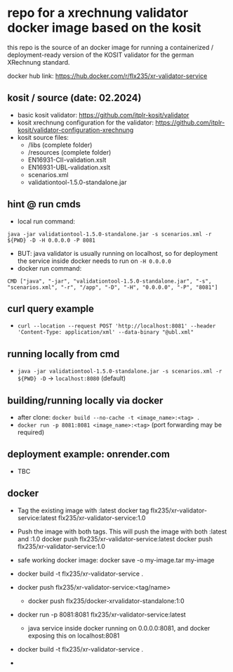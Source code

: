 # repo for a xrechnung validator docker image based on the kosit

this repo is the source of an docker image for running a containerized / deployment-ready version of the KOSIT validator for the german XRechnung standard.

docker hub link: https://hub.docker.com/r/flx235/xr-validator-service

## kosit / source (date: 02.2024)
- basic kosit validator: https://github.com/itplr-kosit/validator
- kosit xrechnung configuration for the validator: https://github.com/itplr-kosit/validator-configuration-xrechnung
- kosit source files:		
	- /libs	(complete folder)
	- /resources (complete folder)
	- EN16931-CII-validation.xslt 
	- EN16931-UBL-validation.xslt
	- scenarios.xml
	- validationtool-1.5.0-standalone.jar

## hint @ run cmds
- local run command: 

`java -jar validationtool-1.5.0-standalone.jar -s scenarios.xml -r ${PWD} -D -H 0.0.0.0 -P 8081`

- BUT: java validator is usually running on localhost, so for deployment the service inside docker needs to run on `-H 0.0.0.0`
- docker run command: 

`CMD ["java", "-jar", "validationtool-1.5.0-standalone.jar", "-s", "scenarios.xml", "-r", "/app", "-D", "-H", "0.0.0.0", "-P", "8081"]`


## curl query example
- `curl --location --request POST 'http://localhost:8081' --header 'Content-Type: application/xml' --data-binary "@ubl.xml"`

## running locally from cmd
- `java -jar validationtool-1.5.0-standalone.jar -s scenarios.xml -r ${PWD} -D` -> `localhost:8080` (default)

## building/running locally via docker
- after clone: `docker build --no-cache -t <image_name>:<tag> .`
- `docker run -p 8081:8081 <image_name>:<tag>` (port forwarding may be required)

## deployment example: onrender.com
- TBC

## docker

- Tag the existing image with :latest
docker tag flx235/xr-validator-service:latest flx235/xr-validator-service:1.0

- Push the image with both tags. This will push the image with both :latest and :1.0 
docker push flx235/xr-validator-service:latest
docker push flx235/xr-validator-service:1.0

- safe working docker image: docker save -o my-image.tar my-image
- docker build -t flx235/xr-validator-service .
- docker push flx235/xr-validator-service:<tag/name>
    - docker push flx235/docker-xrvalidator-standalone:1:0
- docker run -p 8081:8081 flx235/xr-validator-service:latest
    - java service inside docker running on 0.0.0.0:8081, and docker exposing this on localhost:8081
    
- docker build -t flx235/xr-validator-service .
- 